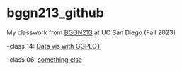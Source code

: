 # bggn213_github
My classwork from [BGGN213](https://bioboot.github.io/bggn213_F23/) at UC San Diego (Fall 2023)

-class 14: [Data vis with GGPLOT](https://github.com/Jiachen24/bggn213_github/blob/main/class14/class14.pdf)

-class 06: [something else]()

